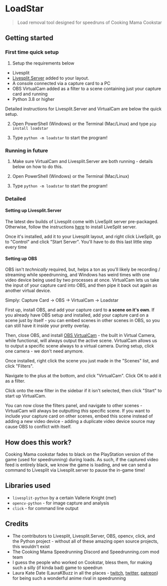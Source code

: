 # LoadStar
> Load removal tool designed for speedruns of Cooking Mama Cookstar

## Getting started

### First time quick setup

1. Setup the requirements below

- Livesplit
- [Livesplit.Server](https://github.com/LiveSplit/LiveSplit.Server) added to your layout.
- A console connected via a capture card to a PC
- OBS VirtualCam added as a filter to a scene containing just your capture card and running
- Python 3.8 or higher


Detailed instructions for Livesplit.Server and VirtualCam are below the quick setup.


2. Open PowerShell (Windows) or the Terminal (Mac/Linux) and type `pip install loadstar`

3. Type `python -m loadstar` to start the program!

### Running in future

1. Make sure VirtualCam and Livesplit.Server are both running - details below on how to do this.

2. Open PowerShell (Windows) or the Terminal (Mac/Linux)

3. Type `python -m loadstar` to start the program!

### Detailed

#### Setting up Livesplit.Server

The latest dev builds of Livesplit come with LiveSplit server pre-packaged. Otherwise, follow the instructions [here](https://github.com/LiveSplit/LiveSplit.Server) to install LiveSplit server.

Once it's installed, add it to your Livesplit layout, and right click LiveSplit, go to "Control" and click "Start Server". You'll have to do this last little step every time

#### Setting up OBS

OBS isn't *technically* required, but, helps a ton as you'll likely be recording / streaming while speedrunning, and Windows has weird times with one video device being used by two processes at once. VirtualCam lets us take the input of your capture card into OBS, and then pipe it back out again as another virtual device.

Simply: Capture Card -> OBS -> VirtualCam -> Loadstar

First up, install OBS, and add your capture card to **a scene on it's own**. If you already have OBS setup and installed, add your capture card on a scene just by itself - you can embed scenes in other scenes in OBS, so you can still have it inside your pretty overlay.

Then, close OBS, and install [OBS VirtualCam](https://obsproject.com/forum/resources/obs-VirtualCam.949/) - the built in Virtual Camera, while functional, will always output the active scene. VirtualCam allows us to output a specific scene always to a virtual camera. During setup, click one camera - we don't need anymore.

Once installed, right click the scene you just made in the "Scenes" list, and click  "Filters".

Navigate to the plus at the bottom, and click "VirtualCam". Click OK to add it as a filter.

Click onto the new filter in the sidebar if it isn't selected, then click "Start" to start up VirtualCam.

You can now close the filters panel, and navigate to other scenes - VirtualCam will always be outputting *this* specific scene. If you want to include your capture card on other scenes, embed this scene instead of adding a new video device - adding a duplicate video device source may cause OBS to conflict with itself.

## How does this work?

Cooking Mama cookstar fades to black on the PlayStation version of the game (used for speedrunning) during loads. As such, if the captured video feed is entirely black, we know the game is loading, and we can send a command to Livesplit via Livesplit.server to pause the in-game time!

## Libraries used

- `livesplit-python` by a certain Vallerie Knight (me!)
- `opencv-python` - for image capture and analysis
- `click` - for command line output

## Credits

- The contributors to Livesplit, Livesplit.Server, OBS, opencv, click, and the Python project - without all of these amazing open source projects, this wouldn't exist
- The Cooking Mama Speedrunning Discord and Speedrunning.com mod team
- I guess the people who worked on Cookstar, bless them, for making such a silly (if kinda bad) game to speedrun
- Laura Kate Date (LauraKBuzz in all the places - [twitch](twitch.tv/laurakbuzz), [twitter](twitter.com/laurakbuzz), [patreon](patreon.com/laurakbuzz)) for being such a wonderful anime rival in speedrunning